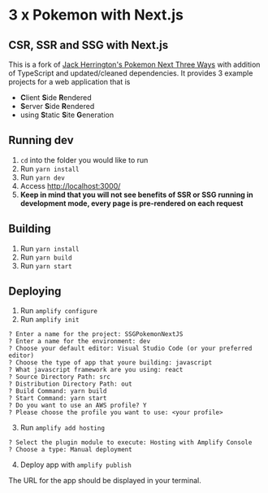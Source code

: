 # 3 x Pokemon with Next.js
## CSR, SSR and SSG with Next.js

This is a fork of [Jack Herrington's Pokemon Next Three Ways](https://github.com/jherr/pokemon-next-three-ways)  with addition of TypeScript and updated/cleaned dependencies. It provides 3 example projects for a web application that is

 - **C**lient **S**ide **R**endered
 - **S**erver **S**ide **R**endered
 - using **S**tatic **S**ite **G**eneration

## Running dev

 1. `cd` into the folder you would like to run
 2. Run `yarn install`
 3. Run `yarn dev`
 4. Access [http://localhost:3000/](http://localhost:3000/)
 5. **Keep in mind that you will not see benefits of SSR or SSG running in development mode, every page is pre-rendered on each request**

## Building
 1. Run `yarn install`
 2. Run `yarn build`
 3. Run `yarn start`

 ## Deploying
1. Run `amplify configure`
2. Run `amplify init`
```
? Enter a name for the project: SSGPokemonNextJS
? Enter a name for the environment: dev
? Choose your default editor: Visual Studio Code (or your preferred editor)
? Choose the type of app that youre building: javascript
? What javascript framework are you using: react
? Source Directory Path: src
? Distribution Directory Path: out
? Build Command: yarn build
? Start Command: yarn start
? Do you want to use an AWS profile? Y
? Please choose the profile you want to use: <your profile>
```
3. Run `amplify add hosting`
```
? Select the plugin module to execute: Hosting with Amplify Console
? Choose a type: Manual deployment
```
4. Deploy app with `amplify publish`


The URL for the app should be displayed in your terminal.

